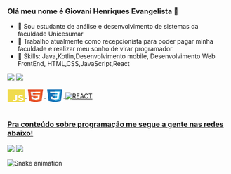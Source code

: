 ### Olá meu nome é  Giovani Henriques Evangelista 👋
- 🏫 Sou estudante de análise e desenvolvimento de sistemas da faculdade Unicesumar
- 🔭 Trabalho atualmente como recepcionista para poder pagar minha faculdade e realizar meu sonho de virar programador
- 🌱 Skills: Java,Kotlin,Desenvolvimento mobile, Desenvolvimento Web FrontEnd, HTML,CSS,JavaScript,React

 <div>
   <a href="https://github.com/GiovaniHenriques">
   <img height="180em" src="https://github-readme-stats.vercel.app/api?username=GiovaniHenriques&show_icons=true&theme=tokyonight&include_all_commits=true&count_private=true"/>
   <img height="180em" src="https://github-readme-stats.vercel.app/api/top-langs/?username=GiovaniHenriques&layout=compact&langs_count=6&theme=tokyonight"/>

</div>
<div style="display: inline_block"><br>
  <img align="center" alt="Js" height="30" width="40" src="https://raw.githubusercontent.com/devicons/devicon/master/icons/javascript/javascript-plain.svg">
  <img align="center" alt="HTML" height="30" width="40" src="https://raw.githubusercontent.com/devicons/devicon/master/icons/html5/html5-original.svg">
  <img align="center" alt="CSS" height="30" width="40" src="https://raw.githubusercontent.com/devicons/devicon/master/icons/css3/css3-original.svg">
  <img align="center" alt="REACT" height="30" width="40" src="https://cdn.jsdelivr.net/gh/devicons/devicon/icons/react/react-original.svg" />
</div>
 
 <br>
 
  ### Pra conteúdo sobre programação me segue a gente nas redes abaixo!
 
<div> 
  <a href = "mailto:contatogiovanihenriques1995@gmail.com"><img src="https://img.shields.io/badge/-Gmail-%23333?style=for-the-badge&logo=gmail&logoColor=white" target="_blank"></a>
  <a href="https://www.linkedin.com/in/giovani-henriques-a7b55b216/" target="_blank"><img src="https://img.shields.io/badge/-LinkedIn-%230077B5?style=for-the-badge&logo=linkedin&logoColor=white" target="_blank"></a>

 
  ![Snake animation](https://github.com/GiovaniHenriques/GiovaniHenriques/blob/output/github-contribution-grid-snake.svg)

</div>
